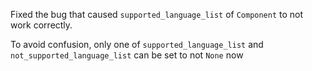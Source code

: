 Fixed the bug that caused `supported_language_list` of `Component` to not work correctly.

To avoid confusion, only one of `supported_language_list` and `not_supported_language_list` can be set to not `None` now
